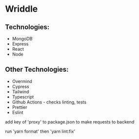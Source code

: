 # Wriddle


## Technologies:
- MongoDB
- Express
- React
- Node

## Other Technologies:
- Overmind
- Cypress
- Tailwind
- Typescript
- Github Actions - checks linting, tests
- Prettier
- Eslint

add key of 'proxy' to package.json to make requests to backend

run 'yarn format' then 'yarn lint:fix'
